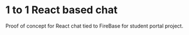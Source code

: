 # 1 to 1 React based chat
Proof of concept for React chat tied to FireBase for student portal project.


